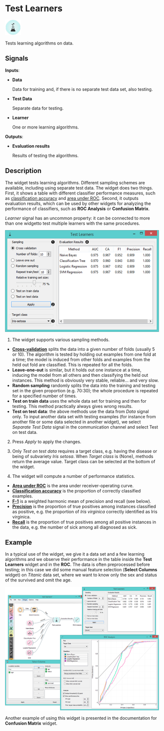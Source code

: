 Test Learners
=============

![image](icons/test-learners.png)

Tests learning algorithms on data.

Signals
-------

**Inputs**:

- **Data**

  Data for training and, if there is no separate test data set, also testing.

- **Test Data**

  Separate data for testing.

- **Learner**

  One or more learning algorithms.

**Outputs**:

- **Evaluation results**

  Results of testing the algorithms.

Description
-----------

The widget tests learning algorithms. Different sampling schemes
are available, including using separate test data. The widget does two
things. First, it shows a table with different classifier performance measures,
such as [classification accuracy](https://en.wikipedia.org/wiki/Accuracy_and_precision) and [area under ROC](https://en.wikipedia.org/wiki/Receiver_operating_characteristic#Area_under_the_curve).
Second, it outputs evaluation results, which can be used by other widgets
for analyzing the performance of classifiers, such as **ROC Analysis** or
**Confusion Matrix**.

*Learner* signal has an uncommon property: it can be
connected to more than one widgetto test multiple learners with the same procedures.

![image](images/TestLearners-stamped.png)

1. The widget supports various sampling methods.
  - [**Cross-validation**](https://en.wikipedia.org/wiki/Cross-validation_(statistics)) splits the data into a given number of folds (usually 5 or 10).
    The algorithm is tested by holding out examples from one fold at a time; the model
    is induced from other folds and examples from the held out fold
    are classified. This is repeated for all the folds.
  - **Leave-one-out** is similar, but it holds out one instance
    at a time, inducing the model from all others and then classifying the 
    held out instances. This method is obviously very stable, reliable… and very
    slow.
  - **Random sampling** randomly splits the data into the training and
    testing set in the given proportion (e.g. 70:30); the whole procedure is
    repeated for a specified number of times.
  - **Test on train data** uses
    the whole data set for training and then for testing. This method
    practically always gives wrong results.
  - **Test on test data**: the above methods use the data from *Data* signal only. To input another
    data set with testing examples (for instance from another file or some
    data selected in another widget), we select *Separate
    Test Data* signal in the communication channel and select Test on test data.

2. Press *Apply* to apply the changes.

3. Only *Test on test data* requires a target class, e.g. having the disease or being of subvariety *Iris setosa*.
  When *Target class* is (None), methods return the average value. Target class can be selected at the bottom of the widget.

4. The widget will compute a number of performance statistics.
  - [**Area under ROC**](http://gim.unmc.edu/dxtests/roc3.htm) is the area under receiver-operating curve.
  - [**Classification accuracy**](https://en.wikipedia.org/wiki/Accuracy_and_precision) is the proportion of correctly classified examples.
  - [**F-1**](https://en.wikipedia.org/wiki/F1_score) is a weighted harmonic mean of precision and recall (see below).
  - [**Precision**](https://en.wikipedia.org/wiki/Precision_and_recall) is the proportion of true positives among instances classified as positive, e.g. the proportion of *Iris virginica* correctly identified as Iris virginica.
  - [**Recall**](https://en.wikipedia.org/wiki/Precision_and_recall) is the proportion of true positives among all positive instances in the data, e.g. the number of sick among all diagnosed as sick.

Example
-------

In a typical use of the widget, we give it a data set and a few learning
algorithms and we observe their performance in the table inside the
**Test Learners** widget and in the **ROC**. The data is often preprocessed before testing; in
this case we did some manual feature selection (**Select Columns** widget) on *Titanic* data set, where
we want to know only the sex and status of the survived and omit the age.

<img src="images/TestLearners-example.png" alt="image" width="600">

Another example of using this widget is presented in the documentation for **Confusion Matrix** widget.
